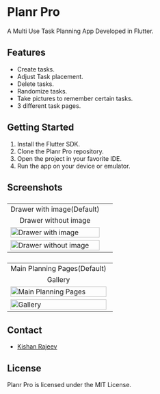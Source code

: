 # Planr Pro

A Multi Use Task Planning App Developed in Flutter.

## Features

* Create tasks.
* Adjust Task placement.
* Delete tasks.
* Randomize tasks.
* Take pictures to remember certain tasks.
* 3 different task pages.

## Getting Started

1. Install the Flutter SDK.
2. Clone the Planr Pro repository.
3. Open the project in your favorite IDE.
4. Run the app on your device or emulator.

## Screenshots
<style>
  img {
    width: 100%;
    height: auto;
    object-fit: cover;
  }

  table {
    display: grid;
    grid-template-columns: 1fr 1fr;
    gap: 10px;
  }

  td {
    display: flex;
    justify-content: center;
    align-items: center;
  }
</style>

<table>
  <tr>
    <td>Drawer with image(Default)</td>
    <td>Drawer without image</td>
  </tr>
  <tr>
    <td><img src="https://user-images.githubusercontent.com/125786083/219973507-4477826f-9ec6-48d9-8a27-64f413f22903.jpg" alt="Drawer with image"></td>
    <td><img src="https://user-images.githubusercontent.com/125786083/219973505-3f34ebb3-3d0e-48c6-80dc-c01956e97d45.jpg" alt="Drawer without image"></td>
  </tr>
</table>

<table>
  <tr>
    <td>Main Planning Pages(Default)</td>
    <td>Gallery</td>
  </tr>
  <tr>
    <td><img src="https://user-images.githubusercontent.com/125786083/219973502-2eaa380f-522c-42c5-bd8c-607db9546f0b.jpg" alt="Main Planning Pages"></td>
    <td><img src="https://user-images.githubusercontent.com/125786083/219973501-3c823b22-b343-4291-875e-9006a16f0252.jpg" alt="Gallery"></td>
  </tr>
</table>


## Contact

* [Kishan Rajeev](https://kishan.knowledgeplatter.com/)

## License

Planr Pro is licensed under the MIT License.
